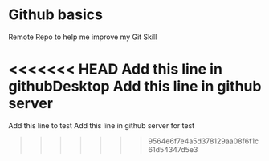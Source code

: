 # Github basics
Remote Repo to help me improve my Git Skill


<<<<<<< HEAD
Add this line in githubDesktop
Add this line in github server 
=======
Add this line to test
Add this line in github server for test 
>>>>>>> 9564e6f7e4a5d378129aa08f6f1c61d54347d5e3
